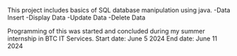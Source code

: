 This project includes basics of SQL database manipulation using java. 
  -Data Insert
  -Display Data
  -Update Data
  -Delete Data

Programming of this was started and concluded during my summer internship in BTC IT Services. 
Start date: June 5 2024 
End date: June 11 2024
 
